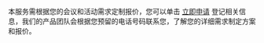 本服务需根据您的会议和活动需求定制报价，您可以单击 [立即申请](https://cloud.tencent.com/apply/p/bkr88m5cc4i) 登记相关信息，我们的产品团队会根据您预留的电话号码联系您，了解您的详细需求制定方案和报价。
